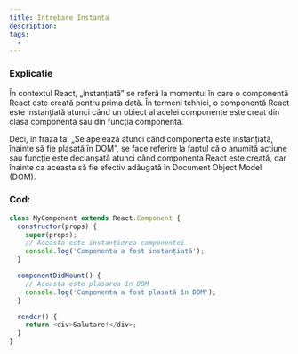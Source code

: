 ```yaml
---
title: Intrebare Instanta
description: 
tags:
  - 
---
```

### Explicatie

În contextul React, „instanțiată” se referă la momentul în care o componentă React este creată pentru prima dată. În termeni tehnici, o componentă React este instanțiată atunci când un obiect al acelei componente este creat din clasa componentă sau din funcția componentă.

Deci, în fraza ta: „Se apelează atunci când componenta este instanțiată, înainte să fie plasată în DOM”, se face referire la faptul că o anumită acțiune sau funcție este declanșată atunci când componenta React este creată, dar înainte ca aceasta să fie efectiv adăugată în Document Object Model (DOM).

### Cod:
``` javascript
class MyComponent extends React.Component {
  constructor(props) {
    super(props);
    // Aceasta este instanțierea componentei
    console.log('Componenta a fost instanțiată');
  }

  componentDidMount() {
    // Aceasta este plasarea în DOM
    console.log('Componenta a fost plasată în DOM');
  }

  render() {
    return <div>Salutare!</div>;
  }
}
```